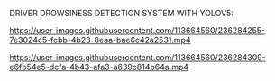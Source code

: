 DRIVER DROWSINESS DETECTION SYSTEM  WITH YOLOV5:




https://user-images.githubusercontent.com/113664560/236284255-7e3024c5-fcbb-4b23-8eaa-bae6c42a2531.mp4



https://user-images.githubusercontent.com/113664560/236284309-e6fb54e5-dcfa-4b43-afa3-a639c814b64a.mp4

